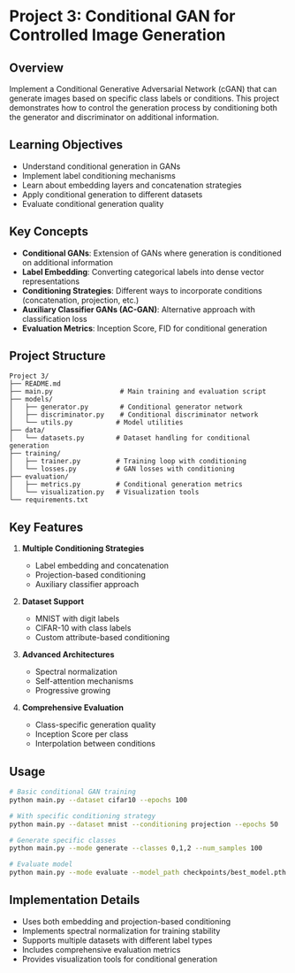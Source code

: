 # Project 3: Conditional GAN for Controlled Image Generation

## Overview
Implement a Conditional Generative Adversarial Network (cGAN) that can generate images based on specific class labels or conditions. This project demonstrates how to control the generation process by conditioning both the generator and discriminator on additional information.

## Learning Objectives
- Understand conditional generation in GANs
- Implement label conditioning mechanisms
- Learn about embedding layers and concatenation strategies
- Apply conditional generation to different datasets
- Evaluate conditional generation quality

## Key Concepts
- **Conditional GANs**: Extension of GANs where generation is conditioned on additional information
- **Label Embedding**: Converting categorical labels into dense vector representations
- **Conditioning Strategies**: Different ways to incorporate conditions (concatenation, projection, etc.)
- **Auxiliary Classifier GANs (AC-GAN)**: Alternative approach with classification loss
- **Evaluation Metrics**: Inception Score, FID for conditional generation

## Project Structure
```
Project 3/
├── README.md
├── main.py                 # Main training and evaluation script
├── models/
│   ├── generator.py        # Conditional generator network
│   ├── discriminator.py    # Conditional discriminator network
│   └── utils.py           # Model utilities
├── data/
│   └── datasets.py        # Dataset handling for conditional generation
├── training/
│   ├── trainer.py         # Training loop with conditioning
│   └── losses.py          # GAN losses with conditioning
├── evaluation/
│   ├── metrics.py         # Conditional generation metrics
│   └── visualization.py   # Visualization tools
└── requirements.txt
```

## Key Features
1. **Multiple Conditioning Strategies**
   - Label embedding and concatenation
   - Projection-based conditioning
   - Auxiliary classifier approach

2. **Dataset Support**
   - MNIST with digit labels
   - CIFAR-10 with class labels
   - Custom attribute-based conditioning

3. **Advanced Architectures**
   - Spectral normalization
   - Self-attention mechanisms
   - Progressive growing

4. **Comprehensive Evaluation**
   - Class-specific generation quality
   - Inception Score per class
   - Interpolation between conditions

## Usage
```bash
# Basic conditional GAN training
python main.py --dataset cifar10 --epochs 100

# With specific conditioning strategy
python main.py --dataset mnist --conditioning projection --epochs 50

# Generate specific classes
python main.py --mode generate --classes 0,1,2 --num_samples 100

# Evaluate model
python main.py --mode evaluate --model_path checkpoints/best_model.pth
```

## Implementation Details
- Uses both embedding and projection-based conditioning
- Implements spectral normalization for training stability
- Supports multiple datasets with different label types
- Includes comprehensive evaluation metrics
- Provides visualization tools for conditional generation
